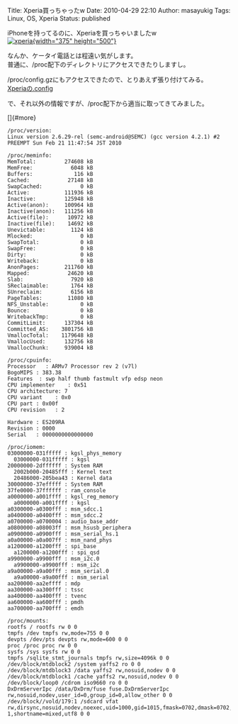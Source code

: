 Title: Xperia買っちゃったw
Date: 2010-04-29 22:10
Author: masayukig
Tags: Linux, OS, Xperia
Status: published

iPhoneを持ってるのに、Xperiaを買っちゃいましたw  
[![xperia](http://www.0r2.info/blog//0r2.info/3035/4562523183_cc0be3d31d.jpg){width="375"
height="500"}](http://www.flickr.com/photos/masayun/4562523183/ "xperia by masayukig, on Flickr")

なんか、ケータイ電話とは程遠い気がします。  
普通に、/proc配下のディレクトリにアクセスできたりしますし。

/proc/config.gzにもアクセスできたので、とりあえず張り付けてみる。  
[Xperiaの.config](http://www.0r2.info/blog/wp-content/uploads/2010/04/config.gz)

で、それ以外の情報ですが、/proc配下から適当に取ってきてみました。

[]{#more}

    /proc/version:
    Linux version 2.6.29-rel (semc-android@SEMC) (gcc version 4.2.1) #2 PREEMPT Sun Feb 21 11:47:54 JST 2010

    /proc/meminfo:
    MemTotal:         274608 kB
    MemFree:            6048 kB
    Buffers:             116 kB
    Cached:            27148 kB
    SwapCached:            0 kB
    Active:           111936 kB
    Inactive:         125948 kB
    Active(anon):     100964 kB
    Inactive(anon):   111256 kB
    Active(file):      10972 kB
    Inactive(file):    14692 kB
    Unevictable:        1124 kB
    Mlocked:               0 kB
    SwapTotal:             0 kB
    SwapFree:              0 kB
    Dirty:                 0 kB
    Writeback:             0 kB
    AnonPages:        211760 kB
    Mapped:            24620 kB
    Slab:               7920 kB
    SReclaimable:       1764 kB
    SUnreclaim:         6156 kB
    PageTables:        11080 kB
    NFS_Unstable:          0 kB
    Bounce:                0 kB
    WritebackTmp:          0 kB
    CommitLimit:      137304 kB
    Committed_AS:    3801756 kB
    VmallocTotal:    1179648 kB
    VmallocUsed:      132756 kB
    VmallocChunk:     939004 kB

    /proc/cpuinfo:
    Processor   : ARMv7 Processor rev 2 (v7l)
    BogoMIPS : 383.38
    Features  : swp half thumb fastmult vfp edsp neon
    CPU implementer    : 0x51
    CPU architecture: 7
    CPU variant    : 0x0
    CPU part : 0x00f
    CPU revision   : 2

    Hardware : ES209RA
    Revision : 0000
    Serial   : 0000000000000000

    /proc/iomem:
    03000000-031fffff : kgsl_phys_memory
      03000000-031fffff : kgsl
    20000000-2dffffff : System RAM
      2002b000-20485fff : Kernel text
      20486000-205bea43 : Kernel data
    30000000-37efffff : System RAM
    37fe0000-37ffffff : ram_console
    a0000000-a001ffff : kgsl_reg_memory
      a0000000-a001ffff : kgsl
    a0300000-a0300fff : msm_sdcc.1
    a0400000-a0400fff : msm_sdcc.2
    a0700000-a0700004 : audio_base_addr
    a0800000-a08003ff : msm_hsusb_periphera
    a0900000-a0900fff : msm_serial_hs.1
    a0a00000-a0a007ff : msm_nand_phys
    a1200000-a1200fff : spi_base
      a1200000-a1200fff : spi_qsd
    a9900000-a9900fff : msm_i2c.0
      a9900000-a9900fff : msm_i2c
    a9a00000-a9a00fff : msm_serial.0
      a9a00000-a9a00fff : msm_serial
    aa200000-aa2effff : mdp
    aa300000-aa300fff : tssc
    aa400000-aa400fff : tvenc
    aa600000-aa600fff : pmdh
    aa700000-aa700fff : emdh

    /proc/mounts:
    rootfs / rootfs rw 0 0
    tmpfs /dev tmpfs rw,mode=755 0 0
    devpts /dev/pts devpts rw,mode=600 0 0
    proc /proc proc rw 0 0
    sysfs /sys sysfs rw 0 0
    tmpfs /sqlite_stmt_journals tmpfs rw,size=4096k 0 0
    /dev/block/mtdblock2 /system yaffs2 ro 0 0
    /dev/block/mtdblock3 /data yaffs2 rw,nosuid,nodev 0 0
    /dev/block/mtdblock1 /cache yaffs2 rw,nosuid,nodev 0 0
    /dev/block/loop0 /cdrom iso9660 ro 0 0
    DxDrmServerIpc /data/DxDrm/fuse fuse.DxDrmServerIpc rw,nosuid,nodev,user_id=0,group_id=0,allow_other 0 0
    /dev/block//vold/179:1 /sdcard vfat rw,dirsync,nosuid,nodev,noexec,uid=1000,gid=1015,fmask=0702,dmask=0702,allow_utime=0020,codepage=cp437,iocharset=iso8859-1,shortname=mixed,utf8 0 0
